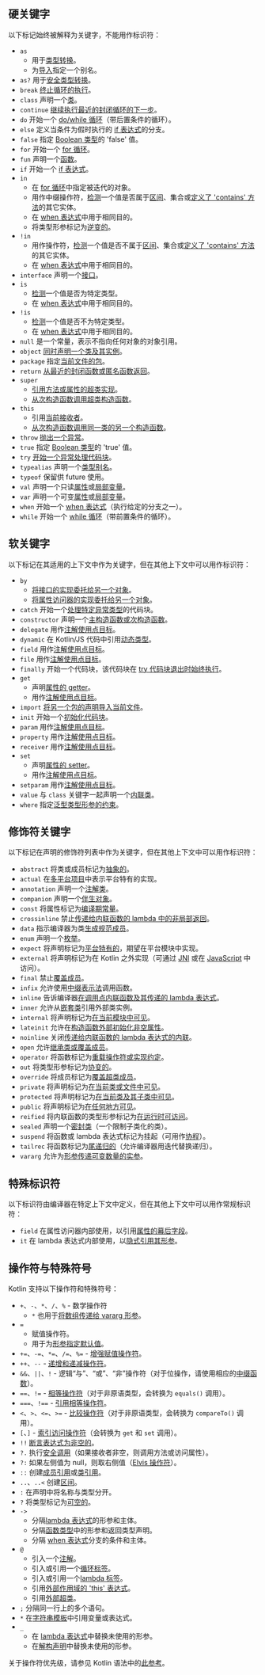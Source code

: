 [//]: # (title: 关键字与操作符)

## 硬关键字

以下标记始终被解释为关键字，不能用作标识符：

 * `as`
     - 用于[类型转换](typecasts.md#unsafe-cast-operator)。
     - 为[导入](packages.md#imports)指定一个别名。
 * `as?` 用于[安全类型转换](typecasts.md#safe-nullable-cast-operator)。
 * `break` [终止循环的执行](returns.md)。
 * `class` 声明一个[类](classes.md)。
 * `continue` [继续执行最近的封闭循环的下一步](returns.md)。
 * `do` 开始一个 [do/while 循环](control-flow.md#while-loops)（带后置条件的循环）。
 * `else` 定义当条件为假时执行的 [if 表达式](control-flow.md#if-expression)的分支。
 * `false` 指定 [Boolean 类型](booleans.md)的 'false' 值。
 * `for` 开始一个 [for 循环](control-flow.md#for-loops)。
 * `fun` 声明一个[函数](functions.md)。
 * `if` 开始一个 [if 表达式](control-flow.md#if-expression)。
 * `in`
     - 在 [for 循环](control-flow.md#for-loops)中指定被迭代的对象。
     - 用作中缀操作符，[检测](operator-overloading.md#in-operator)一个值是否属于[区间](ranges.md)、集合或[定义了 'contains' 方法](operator-overloading.md#in-operator)的其它实体。
     - 在 [when 表达式](control-flow.md#when-expressions-and-statements)中用于相同目的。
     - 将类型形参标记为[逆变的](generics.md#declaration-site-variance)。
 * `!in`
     - 用作操作符，[检测](operator-overloading.md#in-operator)一个值是否不属于[区间](ranges.md)、集合或[定义了 'contains' 方法](operator-overloading.md#in-operator)的其它实体。
     - 在 [when 表达式](control-flow.md#when-expressions-and-statements)中用于相同目的。
 * `interface` 声明一个[接口](interfaces.md)。
 * `is`
     - [检测](typecasts.md#is-and-is-operators)一个值是否为特定类型。
     - 在 [when 表达式](control-flow.md#when-expressions-and-statements)中用于相同目的。
 * `!is`
     - [检测](typecasts.md#is-and-is-operators)一个值是否不为特定类型。
     - 在 [when 表达式](control-flow.md#when-expressions-and-statements)中用于相同目的。
 * `null` 是一个常量，表示不指向任何对象的对象引用。
 * `object` [同时声明一个类及其实例](object-declarations.md)。
 * `package` 指定[当前文件的包](packages.md)。
 * `return` [从最近的封闭函数或匿名函数返回](returns.md)。
 * `super`
     - [引用方法或属性的超类实现](inheritance.md#calling-the-superclass-implementation)。
     - [从次构造函数调用超类构造函数](classes.md#inheritance)。
 * `this`
     - 引用[当前接收者](this-expressions.md)。
     - [从次构造函数调用同一类的另一个构造函数](classes.md#constructors-and-initializer-blocks)。
 * `throw` [抛出一个异常](exceptions.md)。
 * `true` 指定 [Boolean 类型](booleans.md)的 'true' 值。
 * `try` [开始一个异常处理代码块](exceptions.md)。
 * `typealias` 声明一个[类型别名](type-aliases.md)。
 * `typeof` 保留供 future 使用。
 * `val` 声明一个只读[属性](properties.md)或[局部变量](basic-syntax.md#variables)。
 * `var` 声明一个可变[属性](properties.md)或[局部变量](basic-syntax.md#variables)。
 * `when` 开始一个 [when 表达式](control-flow.md#when-expressions-and-statements)（执行给定的分支之一）。
 * `while` 开始一个 [while 循环](control-flow.md#while-loops)（带前置条件的循环）。

## 软关键字

以下标记在其适用的上下文中作为关键字，但在其他上下文中可以用作标识符：

 * `by`
     - [将接口的实现委托给另一个对象](delegation.md)。
     - [将属性访问器的实现委托给另一个对象](delegated-properties.md)。
 * `catch` 开始一个[处理特定异常类型](exceptions.md)的代码块。
 * `constructor` 声明一个[主构造函数或次构造函数](classes.md#constructors-and-initializer-blocks)。
 * `delegate` 用作[注解使用点目标](annotations.md#annotation-use-site-targets)。
 * `dynamic` 在 Kotlin/JS 代码中引用[动态类型](dynamic-type.md)。
 * `field` 用作[注解使用点目标](annotations.md#annotation-use-site-targets)。
 * `file` 用作[注解使用点目标](annotations.md#annotation-use-site-targets)。
 * `finally` 开始一个代码块，该代码块在 [try 代码块退出时始终执行](exceptions.md)。
 * `get`
     - 声明[属性的 getter](properties.md)。
     - 用作[注解使用点目标](annotations.md#annotation-use-site-targets)。
 * `import` [将另一个包的声明导入当前文件](packages.md)。
 * `init` 开始一个[初始化代码块](classes.md#constructors-and-initializer-blocks)。
 * `param` 用作[注解使用点目标](annotations.md#annotation-use-site-targets)。
 * `property` 用作[注解使用点目标](annotations.md#annotation-use-site-targets)。
 * `receiver` 用作[注解使用点目标](annotations.md#annotation-use-site-targets)。
 * `set`
     - 声明[属性的 setter](properties.md)。
     - 用作[注解使用点目标](annotations.md#annotation-use-site-targets)。
* `setparam` 用作[注解使用点目标](annotations.md#annotation-use-site-targets)。
* `value` 与 `class` 关键字一起声明一个[内联类](inline-classes.md)。
* `where` 指定[泛型类型形参的约束](generics.md#upper-bounds)。

## 修饰符关键字

以下标记在声明的修饰符列表中作为关键字，但在其他上下文中可以用作标识符：

 * `abstract` 将类或成员标记为[抽象的](classes.md#abstract-classes)。
 * `actual` 在[多平台项目](https://www.jetbrains.com/help/kotlin-multiplatform-dev/multiplatform-expect-actual.html)中表示平台特有的实现。
 * `annotation` 声明一个[注解类](annotations.md)。
 * `companion` 声明一个[伴生对象](object-declarations.md#companion-objects)。
 * `const` 将属性标记为[编译期常量](properties.md#compile-time-constants)。
 * `crossinline` 禁止[传递给内联函数的 lambda 中的非局部返回](inline-functions.md#returns)。
 * `data` 指示编译器为类[生成规范成员](data-classes.md)。
 * `enum` 声明一个[枚举](enum-classes.md)。
 * `expect` 将声明标记为[平台特有的](https://www.jetbrains.com/help/kotlin-multiplatform-dev/multiplatform-expect-actual.html)，期望在平台模块中实现。
 * `external` 将声明标记为在 Kotlin 之外实现（可通过 [JNI](java-interop.md#using-jni-with-kotlin) 或在 [JavaScript](js-interop.md#external-modifier) 中访问）。
 * `final` 禁止[覆盖成员](inheritance.md#overriding-methods)。
 * `infix` 允许使用[中缀表示法](functions.md#infix-notation)调用函数。
 * `inline` 告诉编译器[在调用点内联函数及其传递的 lambda 表达式](inline-functions.md)。
 * `inner` 允许从[嵌套类](nested-classes.md)引用外部类实例。
 * `internal` 将声明标记为[在当前模块中可见](visibility-modifiers.md)。
 * `lateinit` 允许在[构造函数外部初始化非空属性](properties.md#late-initialized-properties-and-variables)。
 * `noinline` 关闭[传递给内联函数的 lambda 表达式的内联](inline-functions.md#noinline)。
 * `open` 允许[继承类或覆盖成员](classes.md#inheritance)。
 * `operator` 将函数标记为[重载操作符或实现约定](operator-overloading.md)。
 * `out` 将类型形参标记为[协变的](generics.md#declaration-site-variance)。
 * `override` 将成员标记为[覆盖超类成员](inheritance.md#overriding-methods)。
 * `private` 将声明标记为[在当前类或文件中可见](visibility-modifiers.md)。
 * `protected` 将声明标记为[在当前类及其子类中可见](visibility-modifiers.md)。
 * `public` 将声明标记为[在任何地方可见](visibility-modifiers.md)。
 * `reified` 将内联函数的类型形参标记为[在运行时可访问](inline-functions.md#reified-type-parameters)。
 * `sealed` 声明一个[密封类](sealed-classes.md)（一个限制子类化的类）。
 * `suspend` 将函数或 lambda 表达式标记为挂起（可用作[协程](coroutines-overview.md)）。
 * `tailrec` 将函数标记为[尾递归的](functions.md#tail-recursive-functions)（允许编译器用迭代替换递归）。
 * `vararg` 允许为[形参传递可变数量的实参](functions.md#variable-number-of-arguments-varargs)。

## 特殊标识符

以下标识符由编译器在特定上下文中定义，但在其他上下文中可以用作常规标识符：

 * `field` 在属性访问器内部使用，以引用[属性的幕后字段](properties.md#backing-fields)。
 * `it` 在 lambda 表达式内部使用，以[隐式引用其形参](lambdas.md#it-implicit-name-of-a-single-parameter)。

## 操作符与特殊符号

Kotlin 支持以下操作符和特殊符号：

 * `+`、`-`、`*`、`/`、`%` - 数学操作符
     - `*` 也用于[将数组传递给 vararg 形参](functions.md#variable-number-of-arguments-varargs)。
 * `=`
     - 赋值操作符。
     - 用于为[形参指定默认值](functions.md#parameters-with-default-values)。
 * `+=`、`-=`、`*=`、`/=`、`%=` - [增强赋值操作符](operator-overloading.md#augmented-assignments)。
 * `++`、`--` - [递增和递减操作符](operator-overloading.md#increments-and-decrements)。
 * `&&`、`||`、`!` - 逻辑“与”、“或”、“非”操作符（对于位操作，请使用相应的[中缀函数](numbers.md#operations-on-numbers)）。
 * `==`、`!=` - [相等操作符](operator-overloading.md#equality-and-inequality-operators)（对于非原语类型，会转换为 `equals()` 调用）。
 * `===`、`!==` - [引用相等操作符](equality.md#referential-equality)。
 * `<`、`>`、`<=`、`>=` - [比较操作符](operator-overloading.md#comparison-operators)（对于非原语类型，会转换为 `compareTo()` 调用）。
 * `[`、`]` - [索引访问操作符](operator-overloading.md#indexed-access-operator)（会转换为 `get` 和 `set` 调用）。
 * `!!` [断言表达式为非空的](null-safety.md#not-null-assertion-operator)。
 * `?.` 执行[安全调用](null-safety.md#safe-call-operator)（如果接收者非空，则调用方法或访问属性）。
 * `?:` 如果左侧值为 null，则取右侧值（[Elvis 操作符](null-safety.md#elvis-operator)）。
 * `::` 创建[成员引用](reflection.md#function-references)或[类引用](reflection.md#class-references)。
 * `..`、`..<` 创建[区间](ranges.md)。
 * `:` 在声明中将名称与类型分开。
 * `?` 将类型标记为[可空的](null-safety.md#nullable-types-and-non-nullable-types)。
 * `->`
     - 分隔[lambda 表达式](lambdas.md#lambda-expression-syntax)的形参和主体。
     - 分隔[函数类型](lambdas.md#function-types)中的形参和返回类型声明。
     - 分隔 [when 表达式](control-flow.md#when-expressions-and-statements)分支的条件和主体。
 * `@`
     - 引入一个[注解](annotations.md#usage)。
     - 引入或引用一个[循环标签](returns.md#break-and-continue-labels)。
     - 引入或引用一个[lambda 标签](returns.md#return-to-labels)。
     - 引用[外部作用域的 'this' 表达式](this-expressions.md#qualified-this)。
     - 引用[外部超类](inheritance.md#calling-the-superclass-implementation)。
 * `;` 分隔同一行上的多个语句。
 * `*` 在[字符串模板](strings.md#string-templates)中引用变量或表达式。
 * `_`
     - 在 [lambda 表达式](lambdas.md#underscore-for-unused-variables)中替换未使用的形参。
     - 在[解构声明](destructuring-declarations.md#underscore-for-unused-variables)中替换未使用的形参。

关于操作符优先级，请参见 Kotlin 语法中的[此参考](https://kotlinlang.org/docs/reference/grammar.html#expressions)。